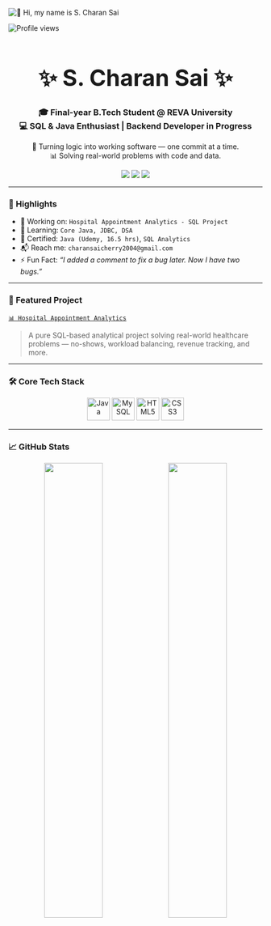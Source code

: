 ![👋 Hi, my name is S. Charan Sai](https://www.21kschool.com/za/wp-content/uploads/sites/23/2024/03/What-Is-Block-Coding-For-Kids_Guide-To-Get-Started-With-Learning-Block-Coding.jpg)

![Profile views](https://komarev.com/ghpvc/?username=TechWithCharan&label=Profile%20views&color=0e75b6&style=flat)

<h1 align="center" style="font-size: 2.8rem;">✨ S. Charan Sai ✨</h1>

<h3 align="center">
  🎓 Final-year B.Tech Student @ REVA University <br>
  💻 SQL & Java Enthusiast | Backend Developer in Progress
</h3>

<p align="center">
  🔧 Turning logic into working software — one commit at a time. <br>
  📊 Solving real-world problems with code and data.
</p>

<p align="center">
  <a href="mailto:charansaicherry2004@gmail.com"><img src="https://img.shields.io/badge/Gmail-D14836?style=for-the-badge&logo=gmail&logoColor=white"/></a>
  <a href="https://www.linkedin.com/in/s-charan-sai-16613b245/"><img src="https://img.shields.io/badge/LinkedIn-0A66C2?style=for-the-badge&logo=linkedin&logoColor=white"/></a>
  <a href="https://github.com/TechWithCharan"><img src="https://img.shields.io/badge/GitHub-171515?style=for-the-badge&logo=github&logoColor=white"/></a>
</p>

---

### 🚀 Highlights

- 🔭 Working on: `Hospital Appointment Analytics - SQL Project`
- 🌱 Learning: `Core Java, JDBC, DSA`
- 📜 Certified: `Java (Udemy, 16.5 hrs)`, `SQL Analytics`
- 📬 Reach me: `charansaicherry2004@gmail.com`
- ⚡ Fun Fact: _“I added a comment to fix a bug later. Now I have two bugs.”_

---

### 💼 Featured Project

[`📊 Hospital Appointment Analytics`](https://github.com/TechWithCharan/hospital-appointment-analytics-sql)  
> A pure SQL-based analytical project solving real-world healthcare problems — no-shows, workload balancing, revenue tracking, and more.

---

### 🛠️ Core Tech Stack

<p align="center">
  <img src="https://cdn.jsdelivr.net/gh/devicons/devicon/icons/java/java-original-wordmark.svg" height="45" alt="Java"/>
  <img src="https://cdn.jsdelivr.net/gh/devicons/devicon/icons/mysql/mysql-original-wordmark.svg" height="45" alt="MySQL"/>
  <img src="https://cdn.jsdelivr.net/gh/devicons/devicon/icons/html5/html5-original-wordmark.svg" height="45" alt="HTML5"/>
  <img src="https://cdn.jsdelivr.net/gh/devicons/devicon/icons/css3/css3-original-wordmark.svg" height="45" alt="CSS3"/>
</p>

---

### 📈 GitHub Stats

<p align="center">
  <img width="48%" src="https://github-readme-stats.vercel.app/api?username=TechWithCharan&theme=tokyonight&show_icons=true&count_private=true" />
  <img width="48%" src="https://streak-stats.demolab.com/?user=TechWithCharan&theme=tokyonight" />
</p>
